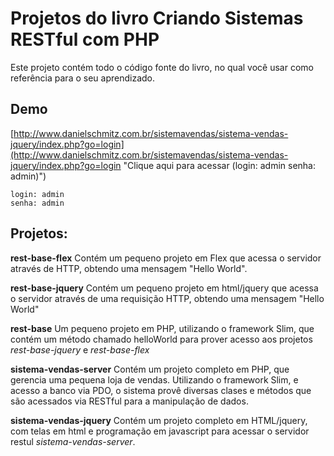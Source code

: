 Projetos do livro Criando Sistemas RESTful com PHP
============

Este projeto contém todo o código fonte do livro, no qual você usar como referência para o seu aprendizado. 

## Demo
[http://www.danielschmitz.com.br/sistemavendas/sistema-vendas-jquery/index.php?go=login](http://www.danielschmitz.com.br/sistemavendas/sistema-vendas-jquery/index.php?go=login "Clique aqui para acessar   (login: admin senha: admin)")

    login: admin 
    senha: admin

## Projetos:

**rest-base-flex** Contém um pequeno projeto em Flex que acessa o servidor através de HTTP, obtendo uma mensagem "Hello World".

**rest-base-jquery** Contém um pequeno projeto em html/jquery que acessa o servidor através de uma requisição HTTP, obtendo uma mensagem "Hello World"

**rest-base** Um pequeno projeto em PHP, utilizando o framework Slim, que contém um método chamado helloWorld para prover acesso aos projetos *rest-base-jquery* e *rest-base-flex* 

**sistema-vendas-server** Contém um projeto completo em PHP, que gerencia uma pequena loja de vendas. Utilizando o framework Slim, e acesso a banco via PDO, o sistema provê
diversas clases e métodos que são acessados via RESTful para a manipulação de dados. 

**sistema-vendas-jquery** Contém um projeto completo em HTML/jquery, com telas em html e programação em javascript para acessar o servidor restul *sistema-vendas-server*.




